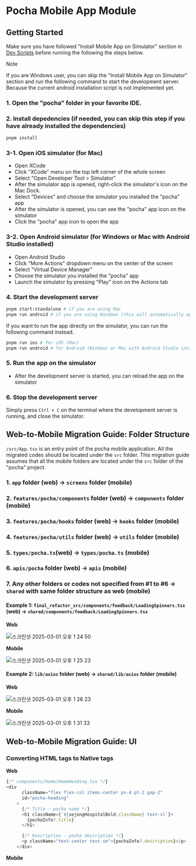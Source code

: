 # Pocha Mobile App Module

## Getting Started

Make sure you have followed "Install Mobile App on Simulator" section in [Dev Scripts](../../../docs/dev-scripts.md) before running the following the steps below.

> [!NOTE]
> If you are Windows user, you can skip the "Install Mobile App on Simulator" section and run the following command to start the development server. Because the current android installation script is not implemented yet.

### 1. Open the "pocha" folder in your favorite IDE.

### 2. Install depedencies (if needed, you can skip this step if you have already installed the dependencies)

```bash
pnpm install
```

### 3-1. Open iOS simulator (for Mac)

- Open XCode
- Click "XCode" menu on the top left corner of the whole screen
- Select "Open Developer Tool > Simulator"
- After the simulator app is opened, right-click the simulator's icon on the Mac Dock.
- Select "Devices" and choose the simulator you installed the "pocha" app
- After the simulator is opened, you can see the "pocha" app icon on the simulator
- Click the "pocha" app icon to open the app

### 3-2. Open Android simulator (for Windows or Mac with Android Studio installed)

- Open Android Studio
- Click "More Actions" dropdown menu on the center of the screen
- Select "Virtual Device Manager"
- Choose the simulator you installed the "pocha" app
- Launch the simulator by pressing "Play" icon on the Actions tab

### 4. Start the development server

```bash
pnpm start:standalone # if you are using Mac
pnpm run android # if you are using Windows (this will automatically open the Android Studio Simulator)
```

If you want to run the app directly on the simulator, you can run the following command instead.

```bash
pnpm run ios # for iOS (Mac)
pnpm run android # for Android (Windows or Mac with Android Studio installed)
```

### 5. Run the app on the simulator

- After the development server is started, you can reload the app on the simulator

### 6. Stop the development server

Simply press `Ctrl + C` on the terminal where the development server is running, and close the simulator.

## Web-to-Mobile Migration Guide: Folder Structure
`/src/App.tsx` is an entry point of the pocha mobile application. All the migrated codes should be located under the `src` folder. This migration guide assumes that all the mobile folders are located under the `src` folder of the "pocha" project.

### 1. `app` folder (web) -> `screens` folder (mobile)

### 2. `features/pocha/components` folder (web) -> `components` folder (mobile)

### 3. `features/pocha/hooks` folder (web) -> `hooks` folder (mobile)

### 4. `features/pocha/utils` folder (web) -> `utils` folder (mobile)

### 5. `types/pocha.ts`(web) -> `types/pocha.ts` (mobile)

### 6. `apis/pocha` folder (web) -> `apis` (mobile)

### 7. Any other folders or codes not specified from #1 to #6 -> `shared` with same folder structure as web (mobile)
#### Example 1: `final_refactor_src/components/feedback/LoadingSpinners.tsx` (web) -> `shared/components/feedback/LoadingSpinners.tsx`
**Web**

![스크린샷 2025-03-01 오후 1 24 50](https://github.com/user-attachments/assets/42db1fb6-998c-43a2-8f6a-60353dacdbb4)

**Mobile**

![스크린샷 2025-03-01 오후 1 25 23](https://github.com/user-attachments/assets/4236231b-2415-4bde-aa00-802eaf1fadfb)

#### Example 2: `lib/axios` folder (web) -> `shared/lib/axios` folder (mobile)
**Web**

![스크린샷 2025-03-01 오후 1 26 23](https://github.com/user-attachments/assets/7aa684ca-2b6e-486b-b54f-93b3b3598a8d)

**Mobile**

![스크린샷 2025-03-01 오후 1 31 33](https://github.com/user-attachments/assets/2d2ca7c1-635f-4d39-8fb5-42c0eeaf3e94)

## Web-to-Mobile Migration Guide: UI

### Converting HTML tags to Native tags
**Web**

```ts
{/* components/home/HomeHeading.tsx */}
<div
      className="flex flex-col items-center px-4 pt-2 gap-2"
      id="pocha-heading"
    >
      {/* Title - pocha name */}
      <h1 className={`${sejongHospitalBold.className} text-xl`}>
        {pochaInfo?.title}
      </h1>

      {/* Description - pocha description */}
      <p className="text-center text-sm">{pochaInfo?.description}</p>
    </div>
```

**Mobile**


